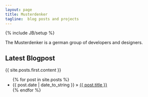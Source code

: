 ```yaml
---
layout: page
title: Musterdenker
tagline:  blog posts and projects
---
```

{% include JB/setup %}

The Musterdenker is a german group of developers and designers.

## Latest Blogpost


{{ site.posts.first.content }}

<ul class="posts">
  {% for post in site.posts %}
    <li><span>{{ post.date | date_to_string }}</span> &raquo; <a href="{{ BASE_PATH }}{{ post.url }}">{{ post.title }}</a></li>
  {% endfor %}
</ul>
